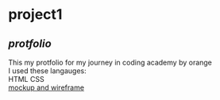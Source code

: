 # project1
## *protfolio*
This my protfolio for my journey in coding academy by orange 
<br>
I used these langauges:
<BR>
HTML
CSS
<br>
[ mockup and wireframe](https://www.figma.com/file/hWbAcjAbgVv406P0kvzUhw/Untitled "figma")

